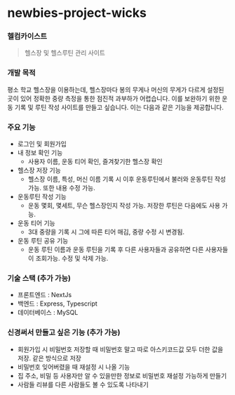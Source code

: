 # newbies-project-wicks

### 헬컴카이스트
> 헬스장 및 헬스루틴 관리 사이트

### 개발 목적
평소 학교 헬스장을 이용하는데, 헬스장마다 봉의 무게나 머신의 무게가 다르게 설정된 곳이 있어 정확한 중량 측정을 통한 점진적 과부하가 어렵습니다. 이를 보완하기 위한 운동 기록 및 루틴 작성 사이트를 만들고 싶습니다. 이는 다음과 같은 기능을 제공합니다.

### 주요 기능
- 로그인 및 회원가입
- 내 정보 확인 기능
  - 사용자 이름, 운동 티어 확인, 즐겨찾기한 헬스장 확인
- 헬스장 저장 기능
  - 헬스장 이름, 특성, 머신 이름 기록 시 이후 운동루틴에서 불러와 운동루틴 작성 가능. 또한 내용 수정 가능.
- 운동루틴 작성 기능
  - 운동 몇회, 몇세트, 무슨 헬스장인지 작성 가능. 저장한 루틴은 다음에도 사용 가능.
- 운동 티어 기능
  - 3대 중량을 기록 시 그에 따른 티어 매김, 중량 수정 시 변경됨.
- 운동 루틴 공유 기능
  - 운동 루틴 이름과 운동 루틴을 기록 후 다른 사용자들과 공유하면 다른 사용자들이 조회가능. 수정 및 삭제 가능.

### 기술 스택 (추가 가능)
- 프론트엔드 : NextJs
- 백엔드 : Express, Typescript
- 데이터베이스 : MySQL

### 신경써서 만들고 싶은 기능 (추가 가능)
-  회원가입 시 비밀번호 저장할 때 비밀번호 말고 따로 아스키코드값 모두 더한 값을 저장. 같은 방식으로 저장
-  비밀번호 잊어버렸을 때 재설정 시 나올 기능
  - 집 주소, 비밀 등 사용자만 알 수 있을만한 정보로 비밀번호 재설정 가능하게 만들기
- 사람들 리뷰를 다른 사람들도 볼 수 있도록 나타내기
